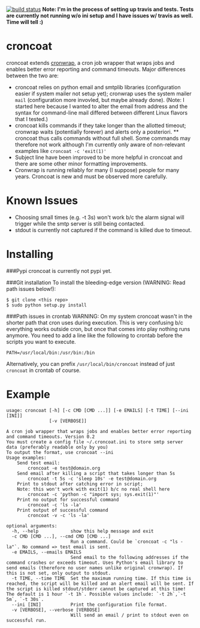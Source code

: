 [![build status](https://travis-ci.org/MatthiasKauer/croncoat.png?branch=croncoat)](https://travis-ci.org/MatthiasKauer/croncoat)
**Note: I'm in the process of setting up travis and tests. Tests are currently not running w/o ini setup and I have issues w/ travis as well. Time will tell :)**

croncoat
===========================================
croncoat extends [cronwrap](https://github.com/Doist/cronwrap), a cron job wrapper that wraps jobs and enables better error reporting and command timeouts.
Major differences between the two are:

* croncoat relies on python email and smtplib libraries (configuration easier if system mailer not setup yet); cronwrap uses the system mailer ```mail``` (configuration more invovled, but maybe already done). 
(Note: I started here because I wanted to alter the email from address and the syntax for command-line mail differed between different Linux flavors that I tested.)
* croncoat kills commands if they take longer than the allotted timeout; cronwrap waits (potentially forever) and alerts only a posteriori.
** croncoat thus calls commands without full shell. Some commands may therefore not work although I'm currently only aware of non-relevant examples like ```croncoat -c 'exit(1)'```
* Subject line have been improved to be more helpful in croncoat and there are some other minor formatting improvements.
* Cronwrap is running reliably for many (I suppose) people for many years. Croncoat is new and must be observed more carefully.

Known Issues
===========

* Choosing small times (e.g. -t 3s) won't work b/c the alarm signal will trigger while the smtp server is still being contacted.
* stdout is currently not captured if the command is killed due to timeout.

Installing
===========

###Pypi
croncoat is currently not pypi yet. 

###Git installation
To install the bleeding-edge version (WARNING: Read path issues below!):

    $ git clone <this repo>
    $ sudo python setup.py install

###Path issues in crontab
WARNING: On my system croncoat wasn't in the shorter path that cron uses during execution. This is very confusing b/c everything works outside cron, but once that comes into play nothing runs anymore. You need to add a line like the following to crontab before the scripts you want to execute.

```
PATH=/usr/local/bin:/usr/bin:/bin
```

Alternatively, you can prefix ```/usr/local/bin/croncoat``` instead of just ```croncoat``` in crontab of course. 

Example
===========

```
usage: croncoat [-h] [-c CMD [CMD ...]] [-e EMAILS] [-t TIME] [--ini [INI]]
                [-v [VERBOSE]]

A cron job wrapper that wraps jobs and enables better error reporting and command timeouts. Version 0.2
You must create a config file ~/.croncoat.ini to store smtp server data (preferably readable only by you)
To output the format, use croncoat --ini
Usage examples:
    Send test email: 
        croncoat -e test@domain.org
    Send email after killing a script that takes longer than 5s
        croncoat -t 5s -c 'sleep 10s' -e test@domain.org
    Print to stdout after catching error in script; 
    Note: this won't work with exit(1) b/c no real shell here 
        croncoat -c 'python -c "import sys; sys.exit(1)"'
    Print no output for successful command
        croncoat -c 'ls -la'
    Print output of successful command
        croncoat -v -c 'ls -la'

optional arguments:
  -h, --help            show this help message and exit
  -c CMD [CMD ...], --cmd CMD [CMD ...]
                        Run a command. Could be `croncoat -c "ls -la"`. No command => test email is sent.
  -e EMAILS, --emails EMAILS
                        Send email to the following addresses if the command crashes or exceeds timeout. Uses Python's email library to send emails (therefore no user names unlike original cronwrap). If this is not set, only output to stdout.
  -t TIME, --time TIME  Set the maximum running time. If this time is reached, the script will be killed and an alert email will be sent. If the script is killed stdout/stderr cannot be captured at this time! The default is 1 hour `-t 1h`. Possible values include: `-t 2h`,`-t 5m`, `-t 30s`.
  --ini [INI]           Print the configuration file format. 
  -v [VERBOSE], --verbose [VERBOSE]
                        Will send an email / print to stdout even on successful run.
```

